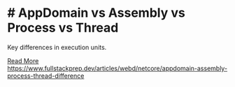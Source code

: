 # # AppDomain vs Assembly vs Process vs Thread

Key differences in execution units.

[Read More](https://www.fullstackprep.dev/articles/webd/netcore/appdomain-assembly-process-thread-difference) https://www.fullstackprep.dev/articles/webd/netcore/appdomain-assembly-process-thread-difference